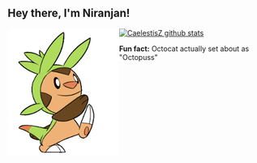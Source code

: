 <h2>Hey there, I'm Niranjan! </h2>

<img align="left" src='https://github.com/CaelestisZ/CaelestisZ/blob/master/Assets/Chespin.gif?raw=true' width="220">

[![CaelestisZ github stats](https://github-readme-stats.vercel.app/api?username=CaelestisZ&show_icons=true)](https://github.com/CaelestisZ)

<b>Fun fact:</b> Octocat actually set about as "Octopuss"
